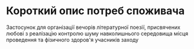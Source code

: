 # Короткий опис потреб споживача

Застосунок для організації вечорів літературної поезії, присвячених любові з реалізацію контролю шуму навколишнього середовища місця проведення та фізичного здоров'я учасників заходу